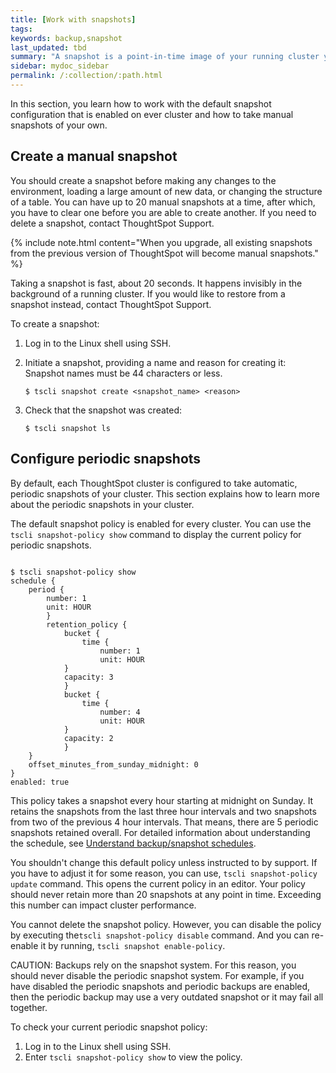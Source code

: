 ```yaml
---
title: [Work with snapshots]
tags:
keywords: backup,snapshot
last_updated: tbd
summary: "A snapshot is a point-in-time image of your running cluster you can use to restore the cluster back to a specific point in time. "
sidebar: mydoc_sidebar
permalink: /:collection/:path.html
---
```

In this section, you learn how to work with the default snapshot configuration
that is enabled on ever cluster and how to take manual snapshots of your own.

## Create a manual snapshot

You should create a snapshot before making any changes to the environment,
loading a large amount of new data, or changing the structure of a table. You
can have up to 20 manual snapshots at a time, after which, you have to clear one
before you are able to create another. If you need to delete a snapshot, contact
ThoughtSpot Support.

{% include note.html content="When you upgrade, all existing snapshots from the previous version of ThoughtSpot will become manual snapshots." %}

Taking a snapshot is fast, about 20 seconds. It happens invisibly in the
background of a running cluster.  If you would like to restore from a snapshot
instead, contact ThoughtSpot Support.

To create a snapshot:

1. Log in to the Linux shell using SSH.
2. Initiate a snapshot, providing a name and reason for creating it: Snapshot names must be 44 characters or less.


    ```
    $ tscli snapshot create <snapshot_name> <reason>
    ```

3. Check that the snapshot was created:

    ```
    $ tscli snapshot ls
    ```


## Configure periodic snapshots

By default, each ThoughtSpot cluster is configured to take automatic, periodic snapshots of your cluster. This section explains how to learn more about the periodic snapshots in your cluster.

The default snapshot policy is enabled for every cluster. You can use the `tscli snapshot-policy show` command to display the current policy for periodic snapshots.

```

$ tscli snapshot-policy show
schedule {
    period {
        number: 1
        unit: HOUR
        }
        retention_policy {
            bucket {
                time {
                    number: 1
                    unit: HOUR
            }
            capacity: 3
            }
            bucket {
                time {
                    number: 4
                    unit: HOUR
            }
            capacity: 2
            }
    }
    offset_minutes_from_sunday_midnight: 0
}
enabled: true

```

This policy takes a snapshot every hour starting at midnight on Sunday. It retains the snapshots from the last three hour intervals and two snapshots from two of the previous 4 hour intervals. That means, there are 5 periodic snapshots retained overall. For detailed information about understanding the schedule, see [Understand backup/snapshot schedules](how-to-create-a-schedule.html).

You shouldn't change this default policy unless instructed to by support. If you have to adjust it for some reason, you can use, `tscli snapshot-policy update` command. This opens the current policy in an editor. Your policy should never retain more than 20 snapshots at any point in time. Exceeding this number can impact cluster performance.

You cannot delete the snapshot policy. However, you can disable the policy by executing the`tscli snapshot-policy disable` command. And you can re-enable it by running, `tscli snapshot enable-policy`.

CAUTION: Backups rely on the snapshot system. For this reason, you should never disable the periodic snapshot system. For example, if you have disabled the periodic snapshots and periodic backups are enabled, then the periodic backup may use a very outdated snapshot or it may fail all together.

To check your current periodic snapshot policy:

1. Log in to the Linux shell using SSH.
2. Enter `tscli snapshot-policy show` to view the policy.
